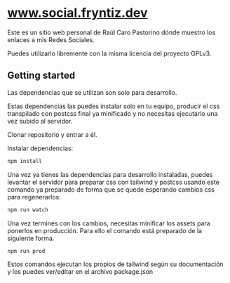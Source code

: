 # www.social.fryntiz.dev

Este es un sitio web personal de Raúl Caro Pastorino dónde muestro los enlaces a mis Redes Sociales.

Puedes utilizarlo libremente con la misma licencia del proyecto GPLv3.


## Getting started

Las dependencias que se utilizan son solo para desarrollo.

Estas dependencias las puedes instalar solo en tu equipo, producir el css transpilado con postcss final ya minificado y no necesitas ejecutarlo una vez subido al servidor.


Clonar repositorio y entrar a él.

Instalar dependencias:

```bash
npm install
```

Una vez ya tienes las dependencias para desarrollo instaladas, puedes levantar el servidor para preparar css con tailwind y postcss usando este comando ya preparado de forma que se quede esperando cambios css para regenerarlos:

```bash
npm run watch
```

Una vez termines con los cambios, necesitas minificar los assets para ponerlos en producción. Para ello el comando está preparado de la siguiente forma.

```bash
npm run prod
```

Estos comandos ejecutan los propios de tailwind según su documentación y los puedes ver/editar en el archivo package.json
